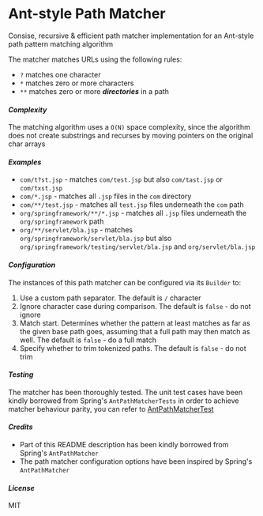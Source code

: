 # Ant-style Path Matcher
Consise, recursive  & efficient path matcher implementation for an Ant-style path pattern matching algorithm

The matcher matches URLs using the following rules:
* `?` matches one character
* `*` matches zero or more characters
* `**` matches zero or more **_directories_** in a path

#### _Complexity_
The matching algorithm uses a `O(N)` space complexity, since the algorithm does not create substrings and recurses by moving pointers on the original char arrays

#### _Examples_

* `com/t?st.jsp` - matches `com/test.jsp` but also `com/tast.jsp` or `com/txst.jsp`
* `com/*.jsp` - matches all `.jsp` files in the `com` directory
* `com/**/test.jsp` - matches all `test.jsp` files underneath the `com` path
* `org/springframework/**/*.jsp` - matches all `.jsp` files underneath the `org/springframework` path
* `org/**/servlet/bla.jsp` - matches `org/springframework/servlet/bla.jsp` but also `org/springframework/testing/servlet/bla.jsp` and `org/servlet/bla.jsp`

#### _Configuration_
The instances of this path matcher can be configured via its `Builder` to:

1. Use a custom path separator. The default is `/` character
2. Ignore character case during comparison. The default is `false` - do not ignore
3. Match start. Determines whether the pattern at least matches as far as the given base path goes, assuming that a full path may then match as well. The default is `false` - do a full match
4. Specify whether to trim tokenized paths. The default is `false` - do not trim

#### _Testing_
The matcher has been thoroughly tested. The unit test cases have been kindly borrowed from Spring's `AntPathMatcherTests` in order to achieve matcher behaviour parity, you can refer to [AntPathMatcherTest](../master/src/test/java/io/github/azagniotov/matcher/AntPathMatcherTest.java)

#### _Credits_
* Part of this README description has been kindly borrowed from Spring's `AntPathMatcher`
* The path matcher configuration options have been inspired by Spring's `AntPathMatcher`

#### _License_
MIT
